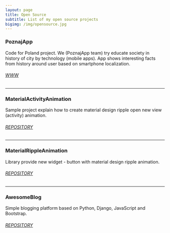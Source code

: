 ```yaml
---
layout: page
title: Open Source 
subtitle: List of my open source projects
bigimg: /img/opensource.jpg
---
```



### PoznajApp

Code for Poland project. We (PoznajApp team) try educate society in history of city by technology (mobile apps). App shows interesting facts from history around user based on smartphone localization.

###### [WWW](http://www.poznaj-app.pl)

---
### MaterialActivityAnimation

Sample project explain how to create material design ripple open new view (activity) animation.

###### [REPOSITORY](https://github.com/rafalgawlik/MaterialActivityAnimations)

---
### MaterialRippleAnimation

Library provide new widget - button with material design ripple animation.

###### [REPOSITORY](https://github.com/rafalgawlik/MaterialRippleAnimation)

---
### AwesomeBlog

Simple blogging platform based on Python, Django, JavaScript and Bootstrap. 

###### [REPOSITORY](https://github.com/rafalgawlik/AwesomeBlog)
